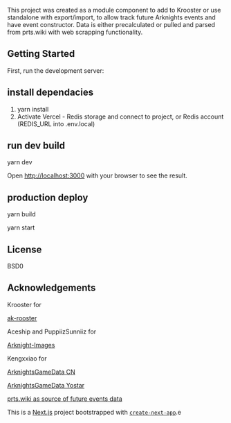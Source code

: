 This project was created as a module component to add to Krooster or use standalone with export/import, to allow track future Arknights events and have event constructor. Data is either precalculated or pulled and parsed from prts.wiki with web scrapping functionality.

## Getting Started

First, run the development server:

## install dependacies
1. yarn install
2. Activate Vercel - Redis storage and connect to project, or Redis account (REDIS_URL into .env.local)

##  run dev build
yarn dev

Open [http://localhost:3000](http://localhost:3000) with your browser to see the result.

## production deploy
yarn build

yarn start

## License
BSD0

## Acknowledgements
Krooster for 

[ak-rooster](https://github.com/neeia/ak-roster)

Aceship and PuppiizSunniiz for

[Arknight-Images](https://github.com/PuppiizSunniiz/Arknight-Images)

Kengxxiao for

[ArknightsGameData CN](https://github.com/Kengxxiao/ArknightsGameData)

[ArknightsGameData Yostar](https://github.com/Kengxxiao/ArknightsGameData_YoStar)

[prts.wiki as source of future events data](https://prts.wiki/)

This is a [Next.js](https://nextjs.org) project bootstrapped with [`create-next-app`](https://nextjs.org/docs/app/api-reference/cli/create-next-app).e